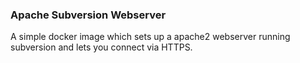 ### Apache Subversion Webserver

A simple docker image which sets up a apache2 webserver running subversion and lets you connect via HTTPS.
